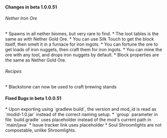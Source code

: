 <h4>Changes in beta 1.0.0.51</h4>
<h6>Nether Iron Ore</h6>
* Spawns in all nether biomes, but very rare to find.
* The loot tables is the same as with Nether Gold Ore.
    * You can use Silk Touch to get the block itself, then smelt it in a furnace for iron ingots.
    * You can fortune the ore to get loads of iron nuggets, then craft them for iron ingots.
    * You can mine the ore with any tool, and drops iron nuggets by default.
* Block properties are the same as Nether Gold Ore.
<h6>Recipes</h6>
* Blackstone can now be used to craft brewing stands
<h4>Fixed Bugs in beta 1.0.0.51</h4>
* Upon exporting using `gradlew build`, the version and mod_id is read as `modid-1.0.jar` instead of the correct naming setup.
* `group` parameter in file `build.gradle` uses placeholder instead of the mod's current path in `main/java`
* Issue tracker link uses placeholder
* Soul Shroomlights are not compostable, unlike Shroomlights.

[r/DieselDorky16]: http://www.reddit.com/r/dieseldorky16